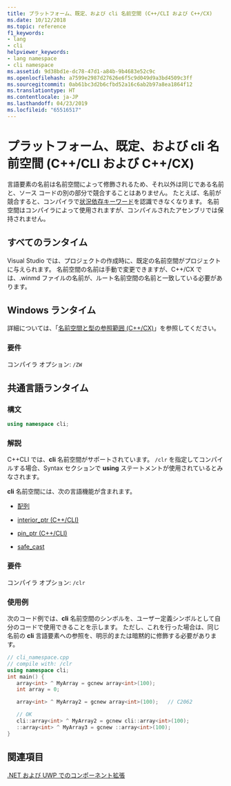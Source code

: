 ```yaml
---
title: プラットフォーム、既定、および cli 名前空間 (C++/CLI および C++/CX)
ms.date: 10/12/2018
ms.topic: reference
f1_keywords:
- lang
- cli
helpviewer_keywords:
- lang namespace
- cli namespace
ms.assetid: 9d38bd1e-dc78-47d1-a84b-9b4683e52c9c
ms.openlocfilehash: a7599e2987d27626e6f5c9d049d9a3bd4509c3ff
ms.sourcegitcommit: 0ab61bc3d2b6cfbd52a16c6ab2b97a8ea1864f12
ms.translationtype: HT
ms.contentlocale: ja-JP
ms.lasthandoff: 04/23/2019
ms.locfileid: "65516517"
---
```

# <a name="platform-default-and-cli-namespaces--ccli-and-ccx"></a>プラットフォーム、既定、および cli 名前空間 (C++/CLI および C++/CX)

言語要素の名前は名前空間によって修飾されるため、それ以外は同じである名前と、ソース コードの別の部分で競合することはありません。 たとえば、名前が競合すると、コンパイラで[状況依存キーワード](context-sensitive-keywords-cpp-component-extensions.md)を認識できなくなります。 名前空間はコンパイラによって使用されますが、コンパイルされたアセンブリでは保持されません。

## <a name="all-runtimes"></a>すべてのランタイム

Visual Studio では、プロジェクトの作成時に、既定の名前空間がプロジェクトに与えられます。 名前空間の名前は手動で変更できますが、C++/CX では、.winmd ファイルの名前が、ルート名前空間の名前と一致している必要があります。

## <a name="windows-runtime"></a>Windows ランタイム

詳細については、「[名前空間と型の参照範囲 (C++/CX)](https://msdn.microsoft.com/library/windows/apps/hh969551.aspx)」を参照してください。

### <a name="requirements"></a>要件

コンパイラ オプション: `/ZW`

## <a name="common-language-runtime"></a>共通言語ランタイム

### <a name="syntax"></a>構文

```cpp
using namespace cli;
```

### <a name="remarks"></a>解説

C++CLI では、**cli** 名前空間がサポートされています。 `/clr` を指定してコンパイルする場合、Syntax セクションで **using** ステートメントが使用されているとみなされます。

**cli** 名前空間には、次の言語機能が含まれます。

- [配列](arrays-cpp-component-extensions.md)

- [interior_ptr (C++/CLI)](interior-ptr-cpp-cli.md)

- [pin_ptr (C++/CLI)](pin-ptr-cpp-cli.md)

- [safe_cast](safe-cast-cpp-component-extensions.md)

### <a name="requirements"></a>要件

コンパイラ オプション: `/clr`

### <a name="examples"></a>使用例

次のコード例では、**cli** 名前空間のシンボルを、ユーザー定義シンボルとして自分のコードで使用できることを示します。  ただし、これを行った場合は、同じ名前の **cli** 言語要素への参照を、明示的または暗黙的に修飾する必要があります。

```cpp
// cli_namespace.cpp
// compile with: /clr
using namespace cli;
int main() {
   array<int> ^ MyArray = gcnew array<int>(100);
   int array = 0;

   array<int> ^ MyArray2 = gcnew array<int>(100);   // C2062

   // OK
   cli::array<int> ^ MyArray2 = gcnew cli::array<int>(100);
   ::array<int> ^ MyArray3 = gcnew ::array<int>(100);
}
```

## <a name="see-also"></a>関連項目

[.NET および UWP でのコンポーネント拡張](component-extensions-for-runtime-platforms.md)